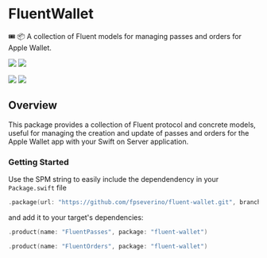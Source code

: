 # FluentWallet

🎟️ 📦 A collection of Fluent models for managing passes and orders for Apple Wallet.

[![](https://img.shields.io/endpoint?url=https%3A%2F%2Fswiftpackageindex.com%2Fapi%2Fpackages%2Ffpseverino%2Ffluent-wallet%2Fbadge%3Ftype%3Dswift-versions)](https://swiftpackageindex.com/fpseverino/fluent-wallet)
[![](https://img.shields.io/endpoint?url=https%3A%2F%2Fswiftpackageindex.com%2Fapi%2Fpackages%2Ffpseverino%2Ffluent-wallet%2Fbadge%3Ftype%3Dplatforms)](https://swiftpackageindex.com/fpseverino/fluent-wallet)

[![](https://img.shields.io/github/actions/workflow/status/fpseverino/fluent-wallet/test.yml?event=push&style=plastic&logo=github&label=tests&logoColor=%23ccc)](https://github.com/fpseverino/fluent-wallet/actions/workflows/test.yml)
[![](https://img.shields.io/codecov/c/github/fpseverino/fluent-wallet?style=plastic&logo=codecov&label=codecov)](https://codecov.io/github/fpseverino/fluent-wallet)

## Overview

This package provides a collection of Fluent protocol and concrete models, useful for managing the creation and update of passes and orders for the Apple Wallet app with your Swift on Server application.

### Getting Started

Use the SPM string to easily include the dependendency in your `Package.swift` file

```swift
.package(url: "https://github.com/fpseverino/fluent-wallet.git", branch: "main")
```

and add it to your target's dependencies:

```swift
.product(name: "FluentPasses", package: "fluent-wallet")
```

```swift
.product(name: "FluentOrders", package: "fluent-wallet")
```
